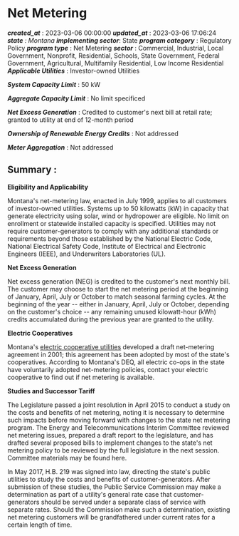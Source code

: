 # Net Metering 
 ***created_at*** : 2023-03-06 00:00:00 
 ***updated_at*** : 2023-03-06 17:06:24 
 ***state** : Montana 
 **implementing sector***: State 
 ***program category*** : Regulatory Policy 
 ***program type*** : Net Metering 
 ***sector*** : Commercial, Industrial, Local Government, Nonprofit, Residential, Schools, State Government, Federal Government, Agricultural, Multifamily Residential, Low Income Residential 
 ***Applicable Utilities*** : Investor-owned Utilities

 
 ***System Capacity Limit*** : 50 kW

 
 ***Aggregate Capacity Limit*** : No limit specificed

 
 ***Net Excess Generation*** : Credited to customer's next bill at retail rate; granted to utility at end of
12-month period

 
 ***Ownership of Renewable Energy Credits*** : Not addressed

 
 ***Meter Aggregation*** : Not addressed

 
 ## Summary : 
 **Eligibility and Applicability**

Montana's net-metering law, enacted in July 1999, applies to all customers of
investor-owned utilities. Systems up to 50 kilowatts (kW) in capacity that
generate electricity using solar, wind or hydropower are eligible. No limit on
enrollment or statewide installed capacity is specified. Utilities may not
require customer-generators to comply with any additional standards or
requirements beyond those established by the National Electric Code, National
Electrical Safety Code, Institute of Electrical and Electronic Engineers
(IEEE), and Underwriters Laboratories (UL).

**Net Excess Generation**

Net excess generation (NEG) is credited to the customer's next monthly bill.
The customer may choose to start the net metering period at the beginning of
January, April, July or October to match seasonal farming cycles. At the
beginning of the year -- either in January, April, July or October, depending
on the customer's choice -- any remaining unused kilowatt-hour (kWh) credits
accumulated during the previous year are granted to the utility.

**Electric Cooperatives**

Montana's [electric cooperative
utilities](https://programs.dsireusa.org/system/program/detail/72) developed a
draft net-metering agreement in 2001; this agreement has been adopted by most
of the state's cooperatives. According to Montana's DEQ, all electric co-ops
in the state have voluntarily adopted net-metering policies, contact your
electric cooperative to find out if net metering is available.

**Studies and Successor Tariff**

The Legislature passed a joint resolution in April 2015 to conduct a study on
the costs and benefits of net metering, noting it is necessary to determine
such impacts before moving forward with changes to the state net metering
program. The Energy and Telecommunications Interim Committee reviewed net
metering issues, prepared a draft report to the legislature, and has drafted
several proposed bills to implement changes to the state's net metering policy
to be reviewed by the full legislature in the next session. Committee
materials may be found here.

In May 2017, H.B. 219 was signed into law, directing the state's public
utilities to study the costs and benefits of customer-generators. After
submission of these studies, the Public Service Commission may make a
determination as part of a utility's general rate case that customer-
generators should be served under a separate class of service with separate
rates. Should the Commission make such a determination, existing net metering
customers will be grandfathered under current rates for a certain length of
time.

 
 